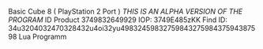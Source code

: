 Basic Cube 8 ( PlayStation 2 Port )
*THIS IS AN ALPHA VERSION OF THE PROGRAM*
ID Product 3749832649929
IOP: 3749E485zKK
Find ID: 34u3204032470328432u4oi32yu4983245983275984327598437594387598
Lua Programm 
